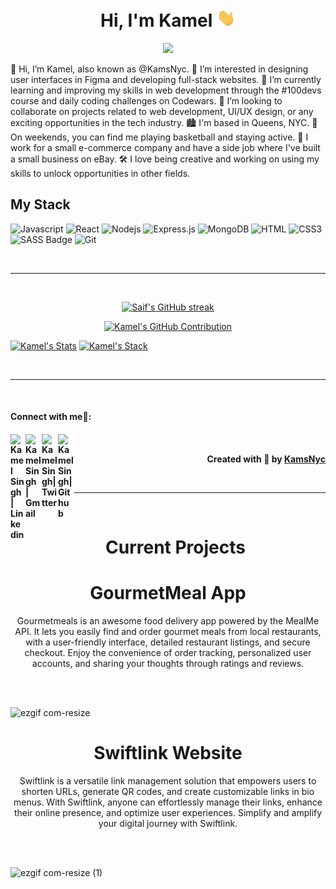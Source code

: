 <h1 align="center">Hi, I'm Kamel <img src="https://raw.githubusercontent.com/ABSphreak/ABSphreak/master/gifs/Hi.gif" width="30px"></h1> 
<p align="center">
  <a href="https://github.com/KamsNyc/readme-typing-svg"><img src="https://readme-typing-svg.herokuapp.com?lines=I+am+a+curious+human;UI+/+UX+Designer;Full+Stack+Web+Developer;#100devs;Aspiring+Learner&center=true&width=500&height=50&text-align=center"></a>
</p>

👋 Hi, I’m Kamel, also known as @KamsNyc.
👀 I’m interested in designing user interfaces in Figma and developing full-stack websites.
🌱 I’m currently learning and improving my skills in web development through the #100devs course and daily coding challenges on Codewars.
💞️ I’m looking to collaborate on projects related to web development, UI/UX design, or any exciting opportunities in the tech industry.
🏙️ I'm based in Queens, NYC.
🏀 On weekends, you can find me playing basketball and staying active.
💼 I work for a small e-commerce company and have a side job where I've built a small business on eBay.
🛠️ I love being creative and working on using my skills to unlock opportunities in other fields.


## My Stack

![Javascript](https://img.shields.io/badge/Javascript-F0DB4F?style=for-the-badge&labelColor=black&logo=javascript&logoColor=F0DB4F)
![React](https://img.shields.io/badge/-React-61DBFB?style=for-the-badge&labelColor=black&logo=react&logoColor=61DBFB)
![Nodejs](https://img.shields.io/badge/Nodejs-3C873A?style=for-the-badge&labelColor=black&logo=node.js&logoColor=3C873A)
![Express.js](https://img.shields.io/badge/Express.js-000000?style=for-the-badge&logo=express&logoColor=white)
![MongoDB](https://img.shields.io/badge/MongoDB-4EA94B?style=for-the-badge&logo=mongodb&logoColor=white)
![HTML](https://img.shields.io/badge/HTML5-E34F26?style=for-the-badge&logo=html5&logoColor=white)
![CSS3](https://img.shields.io/badge/CSS3-1572B6?style=for-the-badge&logo=css3&logoColor=white)
![SASS Badge](https://img.shields.io/badge/Sass-CC6699?style=for-the-badge&logo=sass&logoColor=white)
![Git](https://img.shields.io/badge/Git-F05032?style=for-the-badge&logo=git&logoColor=white)

<br/>
<hr/>
<br/>

<p align="center">
  <a href="https://github.com/kamsnyc">
    <img src="https://github-readme-streak-stats.herokuapp.com/?user=kamsnyc&theme=radical&border=7F3FBF&background=0D1117" alt="Saif's GitHub streak"/>
  </a>
</p>

<p align="center">
  <a href="https://github.com/kamsnyc">
    <img src="https://github-profile-summary-cards.vercel.app/api/cards/profile-details?username=kamsnyc&theme=radical" alt="Kamel's GitHub Contribution"/>
  </a>
</p>

 <a href="https://github.com/KamsNyc"><img alt="Kamel's Stats" src="https://denvercoder1-github-readme-stats.vercel.app/api?username=kamsnyc&show_icons=true&count_private=true&theme=react&border_color=7F3FBF&bg_color=0D1117&title_color=F85D7F&icon_color=F8D866" height="192px" width="49.5%"/></a>
  <a href="https://github.com/kamsnyc"><img alt="Kamel's Stack" src="https://denvercoder1-github-readme-stats.vercel.app/api/top-langs/?username=kamsnyc&langs_count=8&layout=compact&theme=react&border_color=7F3FBF&bg_color=0D1117&title_color=F85D7F&icon_color=F8D866" height="192px" width="49.5%"/></a>
  <br/>
</a>

<br/>
<hr/>
<br/>

<h4> Connect with me🤝: <h4>
  </hr>
  <a href="https://www.linkedin.com">
   <img align="left" alt=" Kamel Singh | Linkedin" width="24px" src="https://www.vectorlogo.zone/logos/linkedin/linkedin-icon.svg" />
  </a>
  <a href="mailto:kamel.singh1999@gmail.com">
    <img align="left" alt="Kamel Singh | Gmail" width="26px" src="https://www.vectorlogo.zone/logos/gmail/gmail-icon.svg" />
  </a>
  <a href="https://twitter.com/">
    <img align="left" alt="Kamel Singh| Twitter" width="26px" src="https://www.vectorlogo.zone/logos/twitter/twitter-official.svg" />
  </a>
   <a href="https://github.com/KamsNyc">
    <img align="left" alt="Kamel Singh| Github" width="26px" src="https://www.vectorlogo.zone/logos/github/github-tile.svg" />
  </a>
  <br>
  
<p align="right" > Created with 🖤 by <a href="https://github.com/KamsNyc">KamsNyc</a></p>

<p align="center">
  <a href="[https://github.com/KamsNyc/Swiftlink_Site]">
  </a>
</p>

<br/>
<hr/>
<br/>

<h1 align=center>Current Projects</h1>

<h1 align=center>GourmetMeal App</h1> 
<p align=center>Gourmetmeals is an awesome food delivery app powered by the MealMe API. It lets you easily find and order gourmet meals from local restaurants, with a user-friendly interface, detailed restaurant listings, and secure checkout. Enjoy the convenience of order tracking, personalized user accounts, and sharing your thoughts through ratings and reviews.</p>
<br>
<br>

![ezgif com-resize](https://github.com/KamsNyc/KamsNyc/assets/132626852/951ea142-c0c0-4ec4-83bc-18bad795ad50)
<h1 align=center>Swiftlink Website</h1>
<p align=center>Swiftlink is a versatile link management solution that empowers users to shorten URLs, generate QR codes, and create customizable links in bio menus. With Swiftlink, anyone can effortlessly manage their links, enhance their online presence, and optimize user experiences. Simplify and amplify your digital journey with Swiftlink.</p>
<br>
<br>

![ezgif com-resize (1)](https://github.com/KamsNyc/KamsNyc/assets/132626852/a9a4452c-ce4c-4566-83cc-9df53193986f) 
